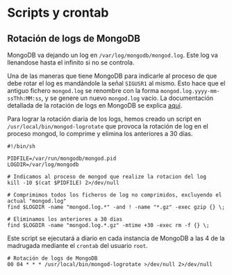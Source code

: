 # Scripts y crontab

## Rotación de logs de MongoDB

MongoDB va dejando un log en `/var/log/mongodb/mongod.log`. Este log va llenandose hasta el infinito si no se controla.

Una de las maneras que tiene MongoDB para indicarle al proceso de que debe rotar el log es mandándole la señal `SIGUSR1` al mismo.
Esto hace que el antiguo fichero `mongod.log` se renombre con la forma `mongod.log.yyyy-mm-ssThh:MM:ss`, y se genere un nuevo `mongod.log` vacío.
La documentación detallada de la rotación de logs en MongoDB se explica [aquí](https://docs.mongodb.com/manual/tutorial/rotate-log-files/).

Para lograr la rotación diaria de los logs, hemos creado un script en `/usr/local/bin/mongod-logrotate` que provoca la rotación de log
en el proceso mongod, lo comprime y elimina los anteriores a 30 días.

```
#!/bin/sh

PIDFILE=/var/run/mongodb/mongod.pid
LOGDIR=/var/log/mongodb

# Indicamos al proceso de mongod que realize la rotacion del log
kill -10 $(cat $PIDFILE) 2>/dev/null

# Comprimimos todos los ficheros de log no comprimidos, excluyendo el actual "mongod.log"
find $LOGDIR -name "mongod.log.*" -and ! -name "*.gz" -exec gzip {} \;

# Eliminamos los anteriores a 30 dias
find $LOGDIR -name "mongod.log.*.gz" -mtime +30 -exec rm -f {} \;
```

Este script se ejecutará a diario en cada instancia de MongoDB a las 4 de la madrugada mediante el `crontab` del usuario `root`.

```
# Rotación de logs de MongoDB
00 04 * * * /usr/local/bin/mongod-logrotate >/dev/null 2>/dev/null
```
